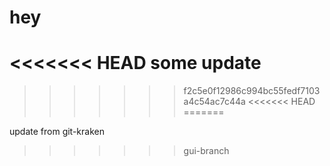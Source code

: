 # hey
<<<<<<< HEAD
some update
=======
>>>>>>> f2c5e0f12986c994bc55fedf7103a4c54ac7c44a
<<<<<<< HEAD
=======

update from git-kraken
>>>>>>> gui-branch
